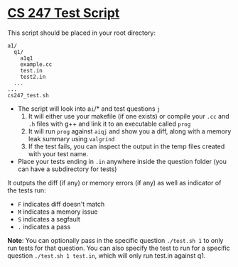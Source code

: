 # [CS 247 Test Script](cs247_test.sh)

This script should be placed in your root directory:
```
a1/
  q1/
    a1q1
    example.cc
    test.in
    test2.in
  ...
...
cs247_test.sh
```

- The script will look into a`i`/* and test questions `j`
  1. It will either use your makefile (if one exists) or compile your `.cc` and `.h` files with g++ and link it to an executable called `prog`
  2. It will run `prog` against `aiqj` and show you a diff, along with a memory leak summary using `valgrind`
  3. If the test fails, you can inspect the output in the temp files created with your test name.
- Place your tests ending in `.in` anywhere inside the question folder (you can have a subdirectory for tests)

It outputs the diff (if any) or memory errors (if any) as well as indicator of the tests run:
- `F` indicates diff doesn't match
- `M` indicates a memory issue
- `S` indicates a segfault
- `.` indicates a pass

**Note**: You can optionally pass in the specific question `./test.sh 1` to only run tests for that question. You can also specify the test to run for a specific question `./test.sh 1 test.in`, which will only run test.in against q1.
